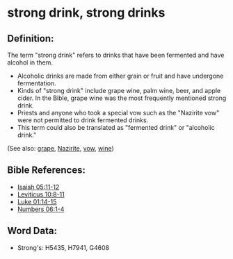 # strong drink, strong drinks #

## Definition: ##

The term "strong drink" refers to drinks that have been fermented and have alcohol in them.

* Alcoholic drinks are made from either grain or fruit and have undergone fermentation.
* Kinds of "strong drink" include grape wine, palm wine, beer, and apple cider. In the Bible, grape wine was the most frequently mentioned strong drink.
* Priests and anyone who took a special vow such as the "Nazirite vow" were not permitted to drink fermented drinks.
* This term could also be translated as "fermented drink" or "alcoholic drink."

(See also: [grape](../other/grape.md), [Nazirite](../kt/nazirite.md), [vow](../kt/vow.md), [wine](../other/wine.md))

## Bible References: ##

* [Isaiah 05:11-12](rc://en/tn/help/isa/05/11)
* [Leviticus 10:8-11](rc://en/tn/help/lev/10/08)
* [Luke 01:14-15](rc://en/tn/help/luk/01/14)
* [Numbers 06:1-4](rc://en/tn/help/num/06/01)

## Word Data: ##

* Strong's: H5435, H7941, G4608
